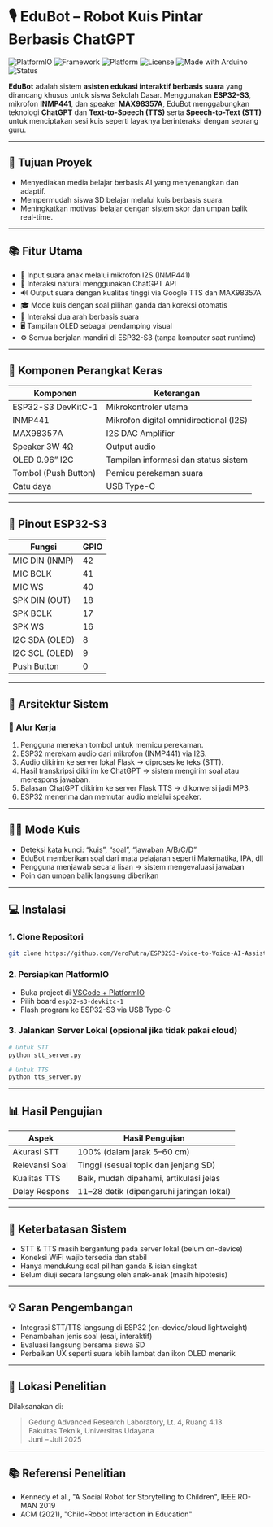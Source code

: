 
# 🎙️ EduBot – Robot Kuis Pintar Berbasis ChatGPT

![PlatformIO](https://img.shields.io/badge/development%20env-PlatformIO-orange.svg)
![Framework](https://img.shields.io/badge/framework-Arduino-blue.svg)
![Platform](https://img.shields.io/badge/platform-ESP32--S3-blue.svg)
![License](https://img.shields.io/github/license/VeroPutra/ESP32S3-Voice-to-Voice-AI-Assistant)
![Made with Arduino](https://img.shields.io/badge/made%20with-Arduino-1abc9c.svg)
![Status](https://img.shields.io/badge/status-beta-yellow)

**EduBot** adalah sistem **asisten edukasi interaktif berbasis suara** yang dirancang khusus untuk siswa Sekolah Dasar. Menggunakan **ESP32-S3**, mikrofon **INMP441**, dan speaker **MAX98357A**, EduBot menggabungkan teknologi **ChatGPT** dan **Text-to-Speech (TTS)** serta **Speech-to-Text (STT)** untuk menciptakan sesi kuis seperti layaknya berinteraksi dengan seorang guru.

---

## 🎯 Tujuan Proyek

- Menyediakan media belajar berbasis AI yang menyenangkan dan adaptif.
- Mempermudah siswa SD belajar melalui kuis berbasis suara.
- Meningkatkan motivasi belajar dengan sistem skor dan umpan balik real-time.

---

## 📚 Fitur Utama

- 🎤 Input suara anak melalui mikrofon I2S (INMP441)
- 🧠 Interaksi natural menggunakan ChatGPT API
- 🔊 Output suara dengan kualitas tinggi via Google TTS dan MAX98357A
- 🎓 Mode kuis dengan soal pilihan ganda dan koreksi otomatis
- 🔁 Interaksi dua arah berbasis suara
- 🖥️ Tampilan OLED sebagai pendamping visual
- ⚙️ Semua berjalan mandiri di ESP32-S3 (tanpa komputer saat runtime)

---

## 🧰 Komponen Perangkat Keras

| Komponen              | Keterangan                             |
|----------------------|----------------------------------------|
| ESP32-S3 DevKitC-1   | Mikrokontroler utama                   |
| INMP441              | Mikrofon digital omnidirectional (I2S) |
| MAX98357A            | I2S DAC Amplifier                      |
| Speaker 3W 4Ω        | Output audio                           |
| OLED 0.96” I2C       | Tampilan informasi dan status sistem   |
| Tombol (Push Button) | Pemicu perekaman suara                |
| Catu daya            | USB Type-C                             |

---

## 🔌 Pinout ESP32-S3

| Fungsi          | GPIO |
|-----------------|------|
| MIC DIN (INMP)  | 42   |
| MIC BCLK        | 41   |
| MIC WS          | 40   |
| SPK DIN (OUT)   | 18   |
| SPK BCLK        | 17   |
| SPK WS          | 16   |
| I2C SDA (OLED)  | 8    |
| I2C SCL (OLED)  | 9    |
| Push Button     | 0    |

---

## 🧪 Arsitektur Sistem

### 🔁 Alur Kerja

1. Pengguna menekan tombol untuk memicu perekaman.
2. ESP32 merekam audio dari mikrofon (INMP441) via I2S.
3. Audio dikirim ke server lokal Flask → diproses ke teks (STT).
4. Hasil transkripsi dikirim ke ChatGPT → sistem mengirim soal atau merespons jawaban.
5. Balasan ChatGPT dikirim ke server Flask TTS → dikonversi jadi MP3.
6. ESP32 menerima dan memutar audio melalui speaker.

---

## 🧑‍🏫 Mode Kuis

- Deteksi kata kunci: “kuis”, “soal”, “jawaban A/B/C/D”
- EduBot memberikan soal dari mata pelajaran seperti Matematika, IPA, dll
- Pengguna menjawab secara lisan → sistem mengevaluasi jawaban
- Poin dan umpan balik langsung diberikan

---

## 💻 Instalasi

### 1. Clone Repositori

```bash
git clone https://github.com/VeroPutra/ESP32S3-Voice-to-Voice-AI-Assistant
```

### 2. Persiapkan PlatformIO

- Buka project di [VSCode + PlatformIO](https://platformio.org/)
- Pilih board `esp32-s3-devkitc-1`
- Flash program ke ESP32-S3 via USB Type-C

### 3. Jalankan Server Lokal (opsional jika tidak pakai cloud)

```bash
# Untuk STT
python stt_server.py

# Untuk TTS
python tts_server.py
```

---

## 📊 Hasil Pengujian

| Aspek             | Hasil Pengujian                             |
|-------------------|---------------------------------------------|
| Akurasi STT       | 100% (dalam jarak 5–60 cm)                  |
| Relevansi Soal    | Tinggi (sesuai topik dan jenjang SD)        |
| Kualitas TTS      | Baik, mudah dipahami, artikulasi jelas      |
| Delay Respons     | 11–28 detik (dipengaruhi jaringan lokal)    |

---

## 🧩 Keterbatasan Sistem

- STT & TTS masih bergantung pada server lokal (belum on-device)
- Koneksi WiFi wajib tersedia dan stabil
- Hanya mendukung soal pilihan ganda & isian singkat
- Belum diuji secara langsung oleh anak-anak (masih hipotesis)

---

## 💡 Saran Pengembangan

- Integrasi STT/TTS langsung di ESP32 (on-device/cloud lightweight)
- Penambahan jenis soal (esai, interaktif)
- Evaluasi langsung bersama siswa SD
- Perbaikan UX seperti suara lebih lambat dan ikon OLED menarik

---

## 📍 Lokasi Penelitian

Dilaksanakan di:
> Gedung Advanced Research Laboratory, Lt. 4, Ruang 4.13  
> Fakultas Teknik, Universitas Udayana  
> Juni – Juli 2025

---

## 📚 Referensi Penelitian

- Kennedy et al., "A Social Robot for Storytelling to Children", IEEE RO-MAN 2019
- ACM (2021), "Child-Robot Interaction in Education"
